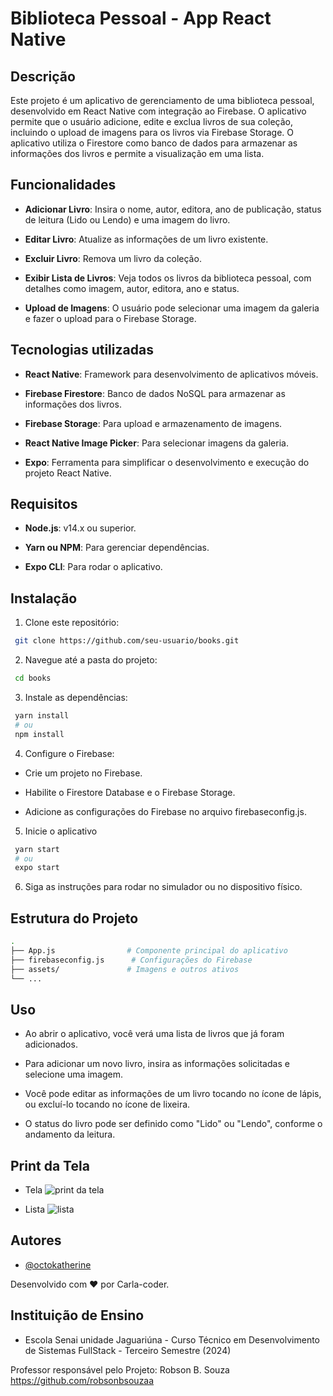 
 
# Biblioteca Pessoal - App React Native

## Descrição

Este projeto é um aplicativo de gerenciamento de uma biblioteca pessoal, desenvolvido em React Native com integração ao Firebase. O aplicativo permite que o usuário adicione, edite e exclua livros de sua coleção, incluindo o upload de imagens para os livros via Firebase Storage. O aplicativo utiliza o Firestore como banco de dados para armazenar as informações dos livros e permite a visualização em uma lista.


## Funcionalidades

- **Adicionar Livro**: Insira o nome, autor, editora, ano de publicação, status de leitura (Lido ou Lendo) e uma imagem do livro.

- **Editar Livro**: Atualize as informações de um livro existente.

- **Excluir Livro**: Remova um livro da coleção.

- **Exibir Lista de Livros**: Veja todos os livros da biblioteca pessoal, com detalhes como imagem, autor, editora, ano e status.

- **Upload de Imagens**: O usuário pode selecionar uma imagem da galeria e fazer o upload para o Firebase Storage.


## Tecnologias utilizadas

- **React Native**: Framework para desenvolvimento de aplicativos móveis.

- **Firebase Firestore**: Banco de dados NoSQL para armazenar as informações dos livros.

- **Firebase Storage**: Para upload e armazenamento de imagens.

- **React Native Image Picker**: Para selecionar imagens da galeria.

- **Expo**: Ferramenta para simplificar o desenvolvimento e execução do projeto React Native.
## Requisitos

- **Node.js**: v14.x ou superior.

- **Yarn ou NPM**: Para gerenciar dependências.

- **Expo CLI**: Para rodar o aplicativo.
## Instalação

1. Clone este repositório:

```bash
 git clone https://github.com/seu-usuario/books.git

```

2. Navegue até a pasta do projeto:

```bash
 cd books

 ```

 3. Instale as dependências:

 ```bash
  yarn install 
  # ou
  npm install

 ```

 4. Configure o Firebase:

 - Crie um projeto no Firebase.

 - Habilite o Firestore Database e o Firebase Storage.

 - Adicione as configurações do Firebase no arquivo firebaseconfig.js.

 5. Inicie o aplicativo

 ```bash
  yarn start
  # ou
  expo start

  ```

  6. Siga as instruções para rodar no simulador ou no dispositivo físico.






    
## Estrutura do Projeto

```bash
.
├── App.js                # Componente principal do aplicativo
├── firebaseconfig.js      # Configurações do Firebase
├── assets/               # Imagens e outros ativos
└── ...
```

## Uso

- Ao abrir o aplicativo, você verá uma lista de livros que já foram adicionados.

- Para adicionar um novo livro, insira as informações solicitadas e selecione uma imagem.

- Você pode editar as informações de um livro tocando no ícone de lápis, ou excluí-lo tocando no ícone de lixeira.

- O status do livro pode ser definido como "Lido" ou "Lendo", conforme o andamento da leitura.
## Print da Tela

- Tela
![print da tela](https://github.com/user-attachments/assets/c14c995b-6a37-46db-bd23-b2631dd3af52)

- Lista
![lista](https://github.com/user-attachments/assets/829b0358-47c1-4a31-a123-6c0956419385)



## Autores

- [@octokatherine](https://www.github.com/Carla-coder)

Desenvolvido com ❤️ por Carla-coder.


## Instituição de Ensino

- Escola Senai unidade Jaguariúna - Curso Técnico em Desenvolvimento de Sistemas FullStack - Terceiro Semestre (2024)

Professor responsável pelo Projeto: Robson B. Souza https://github.com/robsonbsouzaa
